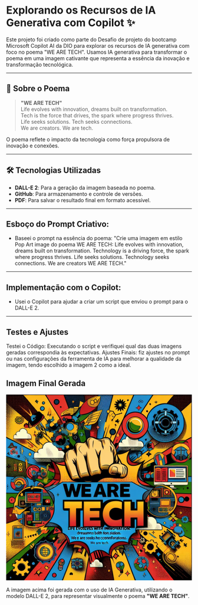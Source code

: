  # Explorando os Recursos de IA Generativa com Copilot ✨

Este projeto foi criado como parte do Desafio de projeto do bootcamp Microsoft Copilot AI da DIO para explorar os recursos de IA generativa com foco no poema "WE ARE TECH". Usamos IA generativa para transformar o poema em uma imagem cativante que representa a essência da inovação e transformação tecnológica.

---
## 📜 **Sobre o Poema**
> **"WE ARE TECH"**  
> Life evolves with innovation, dreams built on transformation.  
> Tech is the force that drives, the spark where progress thrives.  
> Life seeks solutions. Tech seeks connections.  
> We are creators. We are tech.

O poema reflete o impacto da tecnologia como força propulsora de inovação e conexões.

---
## 🛠️ **Tecnologias Utilizadas**
- **DALL-E 2**: Para a geração da imagem baseada no poema.
- **GitHub**: Para armazenamento e controle de versões.
- **PDF**: Para salvar o resultado final em formato acessível.

---
## Esboço do Prompt Criativo:
- Baseei o prompt na essência do poema:
"Crie uma imagem em estilo Pop Art image do poema WE ARE TECH: Life evolves with innovation, dreams built on transformation. Technology is a driving force, the spark where progress thrives. Life seeks solutions. Technology seeks connections. We are creators WE ARE TECH."

---
## Implementação com o Copilot: 
- Usei o Copilot para ajudar a criar um script que enviou o prompt para o DALL-E 2.

---
## Testes e Ajustes
Testei o Código: Executando o script e verifiquei qual das duas imagens geradas correspondia às expectativas.
Ajustes Finais: fiz ajustes no prompt ou nas configurações da ferramenta de IA para melhorar a qualidade da imagem, tendo escolhido a imagem 2 como a ideal.

## Imagem Final Gerada

![Imagem Gerada](https://github.com/profamar/we-are-tech-image-generation/blob/main/outputs/image_poema%20WE%20ARE%20TECH.png)

A imagem acima foi gerada com o uso de IA Generativa, utilizando o modelo DALL-E 2, para representar visualmente o poema **"WE ARE TECH"**.


  
